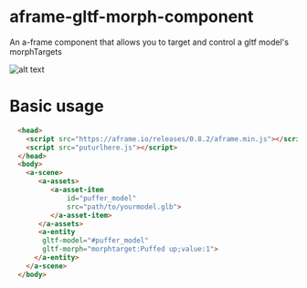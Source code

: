 # aframe-gltf-morph-component
An a-frame component that allows you to target and control a gltf model's morphTargets

![alt text](https://github.com/elbobo/aframe-gltf-morph-component/blob/master/puffer.gif?raw=true "Gltf-morph in action")

# Basic usage

```html
  <head>
    <script src="https://aframe.io/releases/0.8.2/aframe.min.js"></script>
    <script src="puturlhere.js"></script>
  </head>
  <body>
    <a-scene>
       <a-assets>
          <a-asset-item 
              id="puffer_model" 
              src="path/to/yourmodel.glb">
          </a-asset-item>
       </a-assets>
       <a-entity 
        gltf-model="#puffer_model"
        gltf-morph="morphtarget:Puffed up;value:1">
      </a-entity>
    </a-scene>
  </body>
```

